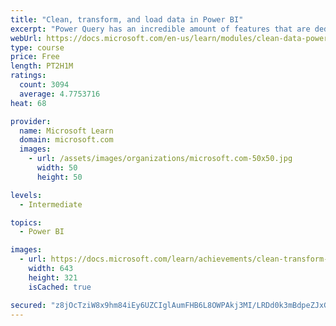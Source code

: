 ```yaml
---
title: "Clean, transform, and load data in Power BI"
excerpt: "Power Query has an incredible amount of features that are dedicated to helping you clean and prepare your data for analysis. You will learn how to simplify a complicated model, change data types, rename objects, and pivot data. You will also learn how to profile columns so that you know which columns have the valuable data that you’re seeking for deeper analytics."
webUrl: https://docs.microsoft.com/en-us/learn/modules/clean-data-power-bi/
type: course
price: Free
length: PT2H1M
ratings:
  count: 3094
  average: 4.7753716
heat: 68

provider:
  name: Microsoft Learn
  domain: microsoft.com
  images:
    - url: /assets/images/organizations/microsoft.com-50x50.jpg
      width: 50
      height: 50

levels:
  - Intermediate

topics:
  - Power BI

images:
  - url: https://docs.microsoft.com/learn/achievements/clean-transform-and-load-data-in-power-bi-social.png
    width: 643
    height: 321
    isCached: true

secured: "z8jOcTziW8x9hm84iEy6UZCIglAumFHB6L8OWPAkj3MI/LRDd0k3mBdpeZJxG2vpU7Mvvm0qYduKYD1w+A1Oo3efJxnLORr997brBa/y2YWNfenMARgCLugEsIJO7eGkGjxIta3GzZlQ3+iyhxaGB42+kLQ5hs6HoOXA+FvC0D3e2tVli3+3yoKqe4SxL+3/qa57g22FUa6nXXcIU+DwUZpqxu7MmfFmWTxUvloACkEgSij1uRhQx/IBEaC1XPx/Q5wuizjtVTS0jpkkIV+Xl2JV+ZCZg6hnQlt9xpK2+0GncCQIvE63D8yPNdzYSevI0jaeCGC5ZlV6d1WSwC+B3Dg+xhcmCl0p3OuCG1uGvUn4yP/0XfEHg18J/BmDTa6B7DC1DxWLrCvo4cI2TP4X4M45+xw/KtLuDpH3IvcF+sM=;uScO2TXGP6+ZM6Iui0wDQA=="
---
```


